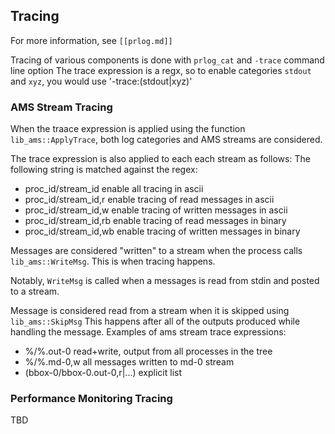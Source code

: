 ## Tracing

For more information, see `[[prlog.md]]`

Tracing of various components is done with `prlog_cat` and `-trace` command line option
The trace expression is a regx, so to enable categories `stdout` and `xyz`, you would use
'-trace:(stdout|xyz)'

### AMS Stream Tracing

When the traace expression is applied using the function `lib_ams::ApplyTrace`,
both log categories and AMS streams are considered.

The trace expression is also applied to each each stream as follows:
The following string is matched against the regex:
- proc_id/stream_id       enable all tracing in ascii
- proc_id/stream_id,r     enable tracing of read messages in ascii
- proc_id/stream_id,w     enable tracing of written messages in ascii
- proc_id/stream_id,rb    enable tracing of read messages in binary
- proc_id/stream_id,wb    enable tracing of written messages in binary

Messages are considered "written" to a stream when the process calls `lib_ams::WriteMsg`.
This is when tracing happens.

Notably, `WriteMsg` is called when a messages is read from stdin and posted to a stream.

Message is considered read from a stream when it is skipped using `lib_ams::SkipMsg`
This happens after all of the outputs produced while handling the message.
Examples of ams stream trace expressions:

- %/%.out-0                        read+write, output from all processes in the tree
- %/%.md-0,w                       all messages written to md-0 stream
- (bbox-0/bbox-0.out-0,r|...)      explicit list

### Performance Monitoring Tracing

TBD


